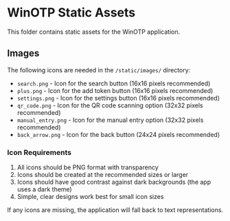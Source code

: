 # WinOTP Static Assets

This folder contains static assets for the WinOTP application.

## Images

The following icons are needed in the `/static/images/` directory:

- `search.png` - Icon for the search button (16x16 pixels recommended)
- `plus.png` - Icon for the add token button (16x16 pixels recommended)
- `settings.png` - Icon for the settings button (16x16 pixels recommended)
- `qr_code.png` - Icon for the QR code scanning option (32x32 pixels recommended)
- `manual_entry.png` - Icon for the manual entry option (32x32 pixels recommended)
- `back_arrow.png` - Icon for the back button (24x24 pixels recommended)

### Icon Requirements

1. All icons should be PNG format with transparency
2. Icons should be created at the recommended sizes or larger
3. Icons should have good contrast against dark backgrounds (the app uses a dark theme)
4. Simple, clear designs work best for small icon sizes

If any icons are missing, the application will fall back to text representations.
